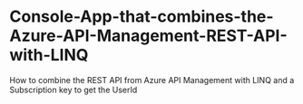 # Console-App-that-combines-the-Azure-API-Management-REST-API-with-LINQ
How to combine the REST API from Azure API Management with LINQ and a Subscription key to get the UserId 
